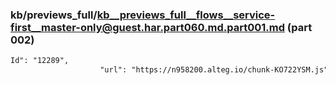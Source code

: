 ### kb/previews_full/kb__previews_full__flows__service-first__master-only@guest.har.part060.md.part001.md (part 002)

```md
Id": "12289",
                    "url": "https://n958200.alteg.io/chunk-KO722YSM.js",
       
```

```
